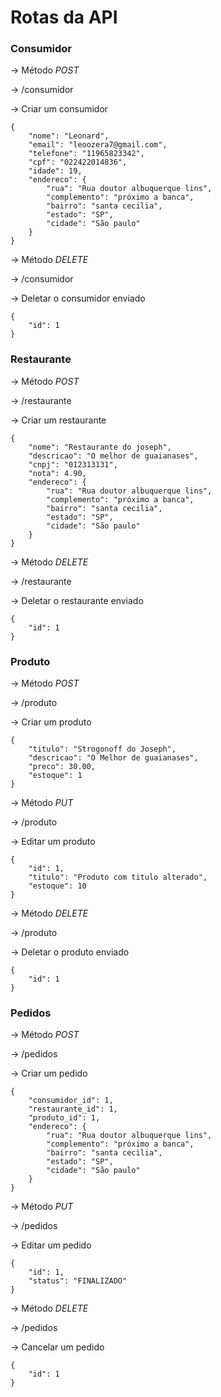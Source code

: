 # Rotas da API 

### Consumidor

-> Método *POST*

-> /consumidor

-> Criar um consumidor

```
{
    "nome": "Leonard",
    "email": "leoozera7@gmail.com",
    "telefone": "11965823342",
    "cpf": "022422014836",
    "idade": 19,
    "endereco": {
        "rua": "Rua doutor albuquerque lins",
        "complemento": "próximo a banca",
        "bairro": "santa cecilia",
        "estado": "SP",
        "cidade": "São paulo"
    }
}
```

-> Método *DELETE*

-> /consumidor

-> Deletar o consumidor enviado

```
{
    "id": 1
}
```

### Restaurante

-> Método *POST*

-> /restaurante

-> Criar um restaurante

``` 
{
    "nome": "Restaurante do joseph",
    "descricao": "O melhor de guaianases",
    "cnpj": "012313131",
    "nota": 4.90,
    "endereco": {
        "rua": "Rua doutor albuquerque lins",
        "complemento": "próximo a banca",
        "bairro": "santa cecilia",
        "estado": "SP",
        "cidade": "São paulo"
    }
}
```
-> Método *DELETE*

-> /restaurante

-> Deletar o restaurante enviado

```
{
    "id": 1
}
```
### Produto

-> Método *POST*

-> /produto

-> Criar um produto

```
{
    "titulo": "Strogonoff do Joseph",
    "descricao": "O Melhor de guaianases",
    "preco": 30.00,
    "estoque": 1
}
```

-> Método *PUT*

-> /produto

-> Editar um produto

``` 
{
    "id": 1,
    "titulo": "Produto com titulo alterado",
    "estoque": 10
}
```

-> Método *DELETE*

-> /produto

-> Deletar o produto enviado


```
{
    "id": 1
}
```

### Pedidos

-> Método *POST*

-> /pedidos

-> Criar um pedido

```
{
    "consumidor_id": 1,
    "restaurante_id": 1,
    "produto_id": 1,
    "endereco": {
        "rua": "Rua doutor albuquerque lins",
        "complemento": "próximo a banca",
        "bairro": "santa cecilia",
        "estado": "SP",
        "cidade": "São paulo"
    }
}
```


-> Método *PUT*

-> /pedidos

-> Editar um pedido

``` 
{
    "id": 1,
    "status": "FINALIZADO"
}
```
-> Método *DELETE*

-> /pedidos

-> Cancelar um pedido

```
{
    "id": 1
}
```
